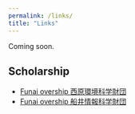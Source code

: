 ```yaml
---
permalink: /links/
title: "Links"
---
```


Coming soon.

<h2>Scholarship</h2>
<ul>
  <li><a href="https://www.nishihara-cf.org/">Funai overship 西原環境科学財団</a></li>
  <li><a href="https://funaifoundation.jp/en/">Funai overship 船井情報科学財団</a></li>
</ul>

